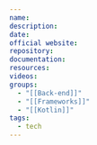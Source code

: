 ```yaml
---
name: 
description: 
date: 
official website: 
repository: 
documentation: 
resources: 
videos: 
groups:
  - "[[Back-end]]"
  - "[[Frameworks]]"
  - "[[Kotlin]]"
tags:
  - tech
---
```

